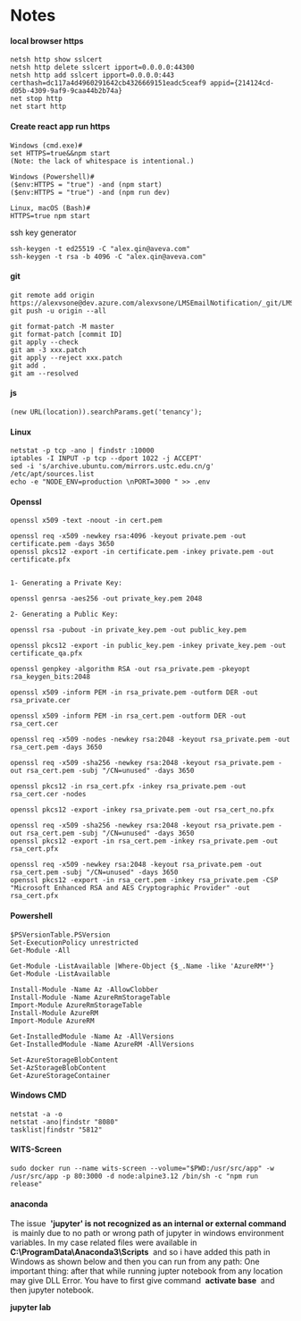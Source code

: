# Notes

#### local browser https
```
netsh http show sslcert
netsh http delete sslcert ipport=0.0.0.0:44300
netsh http add sslcert ipport=0.0.0.0:443 certhash=dc117a4d4960291642cb4326669151eadc5ceaf9 appid={214124cd-d05b-4309-9af9-9caa44b2b74a}
net stop http
net start http
```
#### Create react app run https
```
Windows (cmd.exe)#
set HTTPS=true&&npm start
(Note: the lack of whitespace is intentional.)

Windows (Powershell)#
($env:HTTPS = "true") -and (npm start)
($env:HTTPS = "true") -and (npm run dev)

Linux, macOS (Bash)#
HTTPS=true npm start
```
ssh key generator
```
ssh-keygen -t ed25519 -C "alex.qin@aveva.com"
ssh-keygen -t rsa -b 4096 -C "alex.qin@aveva.com"
```
#### git
```
git remote add origin https://alexvsone@dev.azure.com/alexvsone/LMSEmailNotification/_git/LMSEmailNotification
git push -u origin --all

git format-patch -M master
git format-patch [commit ID]
git apply --check
git am -3 xxx.patch
git apply --reject xxx.patch
git add .
git am --resolved
```
#### js
```
(new URL(location)).searchParams.get('tenancy');
```
#### Linux
```
netstat -p tcp -ano | findstr :10000
iptables -I INPUT -p tcp --dport 1022 -j ACCEPT'
sed -i 's/archive.ubuntu.com/mirrors.ustc.edu.cn/g' /etc/apt/sources.list
echo -e "NODE_ENV=production \nPORT=3000 " >> .env
```
#### Openssl
```
openssl x509 -text -noout -in cert.pem

openssl req -x509 -newkey rsa:4096 -keyout private.pem -out certificate.pem -days 3650
openssl pkcs12 -export -in certificate.pem -inkey private.pem -out certificate.pfx


1- Generating a Private Key:

openssl genrsa -aes256 -out private_key.pem 2048

2- Generating a Public Key:

openssl rsa -pubout -in private_key.pem -out public_key.pem

openssl pkcs12 -export -in public_key.pem -inkey private_key.pem -out certificate_qa.pfx

openssl genpkey -algorithm RSA -out rsa_private.pem -pkeyopt rsa_keygen_bits:2048

openssl x509 -inform PEM -in rsa_private.pem -outform DER -out rsa_private.cer

openssl x509 -inform PEM -in rsa_cert.pem -outform DER -out rsa_cert.cer

openssl req -x509 -nodes -newkey rsa:2048 -keyout rsa_private.pem -out rsa_cert.pem -days 3650

openssl req -x509 -sha256 -newkey rsa:2048 -keyout rsa_private.pem -out rsa_cert.pem -subj "/CN=unused" -days 3650

openssl pkcs12 -in rsa_cert.pfx -inkey rsa_private.pem -out rsa_cert.cer -nodes

openssl pkcs12 -export -inkey rsa_private.pem -out rsa_cert_no.pfx

openssl req -x509 -sha256 -newkey rsa:2048 -keyout rsa_private.pem -out rsa_cert.pem -subj "/CN=unused" -days 3650
openssl pkcs12 -export -in rsa_cert.pem -inkey rsa_private.pem -out rsa_cert.pfx

openssl req -x509 -newkey rsa:2048 -keyout rsa_private.pem -out rsa_cert.pem -subj "/CN=unused" -days 3650
openssl pkcs12 -export -in rsa_cert.pem -inkey rsa_private.pem -CSP "Microsoft Enhanced RSA and AES Cryptographic Provider" -out rsa_cert.pfx
```
#### Powershell
```
$PSVersionTable.PSVersion
Set-ExecutionPolicy unrestricted
Get-Module -All

Get-Module -ListAvailable |Where-Object {$_.Name -like 'AzureRM*'}
Get-Module -ListAvailable

Install-Module -Name Az -AllowClobber
Install-Module -Name AzureRmStorageTable
Import-Module AzureRmStorageTable
Install-Module AzureRM 
Import-Module AzureRM

Get-InstalledModule -Name Az -AllVersions
Get-InstalledModule -Name AzureRM -AllVersions

Set-AzureStorageBlobContent
Set-AzStorageBlobContent
Get-AzureStorageContainer
```
#### Windows CMD
```
netstat -a -o
netstat -ano|findstr "8080" 
tasklist|findstr "5812" 
```
#### WITS-Screen
```
sudo docker run --name wits-screen --volume="$PWD:/usr/src/app" -w /usr/src/app -p 80:3000 -d node:alpine3.12 /bin/sh -c "npm run release"
```

#### anaconda
The issue  **'jupyter' is not recognized as an internal or external command**  is mainly due to no path or wrong path of jupyter in windows environment variables.
In my case related files were available in  **C:\ProgramData\Anaconda3\Scripts**  and so i have added this path in Windows as shown below and then you can run from any path:
One important thing: after that while running jupter notebook from any location may give DLL Error. You have to first give command  **activate base**  and then jupyter notebook. 

 **jupyter lab** 
